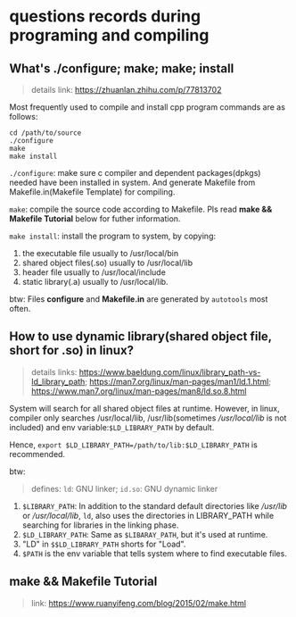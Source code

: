 # questions records during programing and compiling

## What's ./configure; make; make; install
> details link: https://zhuanlan.zhihu.com/p/77813702

Most frequently used to compile and install cpp program commands are as follows:
```shell
cd /path/to/source
./configure
make
make install
```
`./configure`: make sure c compiler and dependent packages(dpkgs) needed have been installed in system. And generate Makefile from Makefile.in(Makefile Template) for compiling.

`make`: compile the source code according to Makefile. Pls read **make && Makefile Tutorial** below for futher information.

`make install`: install the program to system, by copying:
 1. the executable file usually to /usr/local/bin
 2. shared object files(.so) usually to /usr/local/lib
 3. header file usually to /usr/local/include
 4. static library(.a) usually to /usr/local/lib.

btw: Files **configure** and **Makefile.in** are generated by `autotools` most often.

## How to use dynamic library(shared object file, short for .so) in linux?
> details links: https://www.baeldung.com/linux/library_path-vs-ld_library_path;
https://man7.org/linux/man-pages/man1/ld.1.html;
https://www.man7.org/linux/man-pages/man8/ld.so.8.html


System will search for all shared object files at runtime. However, in linux, compiler only searches /usr/local/lib, /usr/lib(sometimes */usr/local/lib* is not included) and env variable:`$LD_LIBRARY_PATH` by default.

Hence, `export $LD_LIBRARY_PATH=/path/to/lib:$LD_LIBRARY_PATH` is recommended.

btw:
> defines: `ld`: GNU linker; `id.so`: GNU dynamic linker

1. `$LIBRARY_PATH`: In addition to the standard default directories like */usr/lib* or */usr/local/lib*, `ld`, also uses the directories in LIBRARY_PATH while searching for libraries in the linking phase.
2. `$LD_LIBRARY_PATH`: Same as `$LIBARAY_PATH`, but it's used at runtime.
3. "LD" in `$$LD_LIBRARY_PATH` shorts for "Load".
4. `$PATH` is the env variable that tells system where to find executable files.

## make && Makefile Tutorial
> link: https://www.ruanyifeng.com/blog/2015/02/make.html